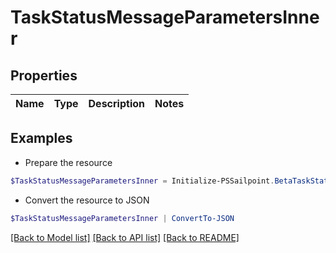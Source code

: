 # TaskStatusMessageParametersInner
## Properties

Name | Type | Description | Notes
------------ | ------------- | ------------- | -------------

## Examples

- Prepare the resource
```powershell
$TaskStatusMessageParametersInner = Initialize-PSSailpoint.BetaTaskStatusMessageParametersInner 
```

- Convert the resource to JSON
```powershell
$TaskStatusMessageParametersInner | ConvertTo-JSON
```

[[Back to Model list]](../README.md#documentation-for-models) [[Back to API list]](../README.md#documentation-for-api-endpoints) [[Back to README]](../README.md)

